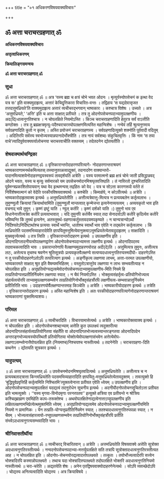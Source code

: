 +++
title = "०१ अधिकरणविषयवाक्यविचारः"

+++


## ॐ अत्ता चराचरग्रहणात् ॐ

**अधिकरणविषयवाक्यविचारः**

**अत्तृत्वाधिकरणम्**

**क्रियालिङ्गसमन्वयः**

**ॐ अत्ता चराचरग्रहणात् ॐ**

### **सुधा**

ॐ अत्ता चराचरग्रहणात् ॐ ॥ अत्र ‘यस्य ब्रह्म च क्षत्रं चोभे भवत ओदनः । मृत्युर्यस्योपसेचनं क इत्था वेद यत्र सः’ इति वाक्यमुदाहृत्य, अत्तारं केचिद्वृत्तिकारा विचारित-वन्तः । तद्विहाय ‘स यद्यदेवासृजत तत्तदत्तुमध्रियते’ति वाक्यमुदाहृत्य अत्तारं व्यचीचरद्भगवान् भाष्यकारः । कश्चात्र विशेषः । उच्यते । अत्र ‘अत्तुमध्रियते,’ ‘अत्ति’ इति च अत्ता साक्षात् प्रतीयते । तत्र तु ओदनोपसेचनपदाभ्यामुपलक्षणीयः । अद(दि)धात्वनुगतिश्चात्र । न चोपलक्षिते नियमोऽस्ति । किञ्च चराचरग्रहणादिति हेतुरत्र सर्वं वाऽत्तीति कण्ठोक्तः । तत्र तु ब्रह्मक्षत्रमृत्यु-पदैश्चराचरस्योपलक्षणमित्यस्ति महान्विशेषः । नन्वेवं तर्हि श्रुत्यनुगमाय सर्वग्रहणादिति कुतो न कृतम् । अस्ति प्रयोजनं चराचरग्रहणस्य । सर्वग्रहणादित्युक्ते शक्नोति पूर्ववादी वदितुम् । अदितिरपि सर्वस्य स्वभोज्यस्यान्नपानादेर्भोक्त्रीति । तत्र नायं सर्वशब्दः संकुचितवृत्तिः । किं नाम ‘स तया वाचे’त्यादिपूर्ववाक्यपर्यालोचनया चराचरवाचीति वक्तव्यम् । तदेतदनेन द्योतयतीति ।

### **शेषवाक्यार्थचन्द्रिका**

ॐ अत्ता चराचरग्रहणात् ॐ ॥ वृत्तिकारान्तरोदाहरणपरित्यागे- नोदाहरणान्तराश्रयणं भाष्यकाराणामनर्थकमित्यतस् तस्यानुपपन्नत्वाद्युक्तं, तदनादरेण वाक्यान्तरो-पादानमित्याशयेनोदाहरणद्वयस्वरूपं तावद्दर्शयति अत्रेति । यस्य परमात्मनो ब्रह्म क्षत्रं चोभे जाती प्रसिद्धान्नवद् ओदने भवतः, यस्य च मृत्युः सर्वमारको यम उपसेचनमोदनमिश्रघृतवत्तिष्ठति । तं नाविरतो दुश्चरितादिति पूर्वमन्त्रप्रकाशितोपायवान् यथा वेद इत्थमन्यस् तद्रहितः को वेद । यत्र च सोऽत्ता कारणरूपो वर्तते तं निर्विशेषमात्मानं को वेदेति परकीयविषयवाक्यार्थः ॥ कश्चेति । किमाक्षेपे, न कोऽपीत्यर्थः ॥ अत्रेति । भाष्यकारोदाहृतवाक्य इत्यर्थः ॥ अत्तुमध्रियतेतीति । अत्तीत्यत्रेवात्तु-मित्यत्र न प्रत्ययबलेन कर्तृत्वलाभः । तुमुण्ण्वुलौ क्रियायां क्रियार्थायामिति (तुमुन्ण्वुलौ मान्तत्वात् कृन्मेजन्त इत्यनेनाव्ययत्वम् । अव्ययकृतो भाव इति वचनाद् भावे तुमुन् । कृष्णं द्रष्टुं याति । ण्वुल् कर्तरि । कृष्णं दर्शको याति ।) तुमुनो भाव एव विधानेनात्तीत्यत्रेव कर्तरि प्रत्ययाभावात् । यदि तुमुनपि कर्तर्येव स्यात् तदा सेनादयोऽपि कर्तरि कृदित्येव कर्तरि भविष्यन्ति किं तुमर्थ इत्यनेन, अतस्तुमर्थ-ग्रहणात्कर्तुस्तावदयमपकृष्यते । न चान्यत्रान्योऽर्थो निर्दिश्यतेऽनिर्दिष्टार्थाश्च प्रत्ययाः स्वार्थे भवन्ति, धातोश्च स्वार्थो भाव एवेति न तद्बलेन कर्तृत्वलाभः । किं त्वध्रियतेति पदसमभिव्याहारादेवेति ज्ञापयितुमत्तुमित्येवानुक्त्वाऽत्तुमध्रियतेत्येतावदुदाहृतम् ॥ साक्षादिति । मुख्यवृत्त्येत्यर्थः ॥ तत्र त्विति । वृत्तिकारान्तरोदाहरण इत्यर्थः ॥ उपलक्षणीय इति । ओदनादिगतादनीयत्वोपलक्षणद्वारेण ओदनोपसेचनपदाभ्यामत्ता लक्षणीय इत्यर्थः । ओदनादिपदस्य तदवाचकत्वादिति भावः । प्रकारान्तरेणापि वैलक्षण्यमुदाहरणयोराह अदी(दे)ति । अत्तुमित्यत्र तुमुनः, अत्तीत्यत्र लटः, अत्तेत्यत्र तृचश्च श्रवणेन श्रुतिसूत्रयोः प्रत्ययकृतवैलक्षण्ये सत्यप्यदधात्वनुगतिरप्यस्मदीयो- दाहरणेऽस्ति न तु परकीयोदाहरणेऽतोऽपि तत्परित्याग इत्यर्थः । अङ्गीकृत्य लक्षणया लाभम्, अत्ता-परमत उपलक्षणीयो, भाष्यकारमते साक्षात् श्रुत इति वैषम्यमभिहितम् । वस्तुतोऽत्रात्तुरेव लक्षणया न लाभः सम्भवतीत्याह न चोपलक्षित इति । अत्तृप्रतियोग्यद्यत्वमेवोदनोपसेचनपदाभ्यामुपलक्षणीय-मिति नियमे हि तत्प्रतियोग्यत्तप्रतीतिर्नियमेन लक्षणया स्यात् । न चैवं नियमोऽस्ति । भोक्तृत्वसंहर्तृत्व-प्रतियोगिभोज्यत्व संहार्यत्वयोरपि ताभ्यामुपलक्षणसम्भवेन तत्प्रतियोगिनोर्भोक्तृसंहर्त्रोरपि लक्षणीयत्व-सम्भवान्नात्तुर्नियमेन प्रतीतिरिति भावः । उदाहरणयोर्वैलक्षण्यान्तरमाह किञ्चेति ॥ अत्रेति । भाष्यकारीयोदाहरण इत्यर्थः ॥ तत्रेति । वृत्तिकारान्तरोदाहरण इत्यर्थः ॥ अस्ति महान्विशेष इति । अतः परकीयोदाहरणपरित्यागेनोदाहरणान्तराश्रयणं भाष्यकाराणां युक्तमित्याशयः।

### **परिमल**

ॐ अत्ता चराचरग्रहणात् ॐ ॥ व्यचीचरदिति । विचारयामासेत्यर्थः ॥ अत्रेति । भाष्यकारोक्तवाक्य इत्यर्थः । न चोपलक्षित इति । ओदनोपसेचनशब्दाभ्याम् अत्तेति कुत उपलक्ष्यं त्वदुक्तरीत्या ओदनादिगतसंहार्यत्वप्रतियोगितया संहर्तेति वा ओदनादिगतभोज्यत्वस्यान्तरङ्गतया ओदनादिपदेन अन्तरङ्गभोज्यत्वस्योपस्थितौ प्रतियोगितया भोक्तेत्येवोपलक्षणासंभवेन अत्तेत्येवोप-लक्षणाऽसम्भवेनात्तैवोपलक्षित इति (नियमश्च)निश्चयश्च नास्तीत्यर्थः ॥ तदनेनेति । चराचरग्रहणा-दिति कथनेन । द्योतयति सूत्रकार इत्यर्थः ।

### **यादुपत्यम्**

॥ ॐ अत्ता चराचरग्रहणात् ॐ ॥ उपसेचनमोदनमिश्रघृतवदित्यर्थः ॥ अत्तुमध्रियतेति । अत्तीत्यत्र च न प्रत्ययबलादत्रात्ता किन्त्वध्रियतेति पदसमभिव्याहारादिति ज्ञापयितु-मत्तुमध्रियतेत्येतावदुक्तम् । तावत्युक्ते हि ‘बुद्धिपूर्वप्रवृत्तिर्हि कर्तृत्वमिति निश्चितमि’त्युक्तत्वेनात्ता प्रतीयत एवेति ध्येयम् ॥ उपलक्षणीय इति । ओदनोपसेचनपदाभ्यामुपलक्षितं यदद्यत्वं तदनुरोधेन सूचनीय इत्यर्थः । अदनीयौदनोपसेचनसूचितोऽत्ता प्रतीयत इति भामत्युक्तेः । ‘‘यस्य मृगया-विनोदमृगाः परनरपतय’’ इत्युक्ते क्षत्रिया एव प्रतीयन्ते न श्रोत्रियः कश्चिद्ब्राह्मण एवमिहेति कल्प-तरूक्तेश्च । अथवोपलक्षितेनाद्यत्वेनात्ताऽप्युपलक्षणीय इति लक्षितलक्षणामभिप्रेत्येत्थमुक्तमिति ध्येयम् । अत्तृप्रतियोग्यद्यत्वमेव ओदनोपसेचनपदाभ्यामुपलक्षणीयमिति नियमो न प्रामाणिकः । येन तत्प्रति-योग्यत्तृप्रतीतिर्नियमेन स्यात् । ततश्चादधात्वनुगतिरुपपन्ना स्यात् । न चैवम् । भोज्यत्वसंहारत्वयो-रप्युपलक्षणसम्भवेन तत्प्रतियोगिनोर्भोक्तृसंहर्त्रोरपि प्रतीति संभवेऽदधात्वनुगत्यसम्भवादिति भावः ।

### **श्रीनिवासतीर्थीया**

ॐ अत्ता चराचरग्रहणात् ॐ ॥ व्यचीचरद् विचारितवान् ॥ अत्रेति । अत्तमध्रियतेति विषयवाक्ये अत्तेति सूत्रोक्त अदधात्वनुगतिरस्तीत्यर्थः । नन्वदनोपसेचनपदाभ्या-मत्तर्युपलक्षिते सति तत्रापि सूत्रोक्तादधात्वनुगतिरस्तीत्यत आह । न चोपलक्षित इति । ओदनोप-सेचनयोरद्यत्वादत्तोपलक्ष्यते । तत्कुतः । तयोर्भोज्यत्वादेरपि सत्त्वेन भोक्त्रादिरपि कस्मान्नोपलक्ष्यते । तथाच यदा भोक्त्रादिरुपलक्ष्यते तदोपलक्षिते भोक्तरि अदधात्वनुगतिनियमो नास्तीत्यर्थः ॥ चरा-चरेति । अद्यतयेति शेषः । अनेन एतद्विषयवाक्योदाहरणेनेत्यर्थः । सोऽपि व्यवच्छेदोऽपि । चोद्यस्य अनित्यत्वादिति चोद्यस्य । अत्र क्रियाविषये ।

